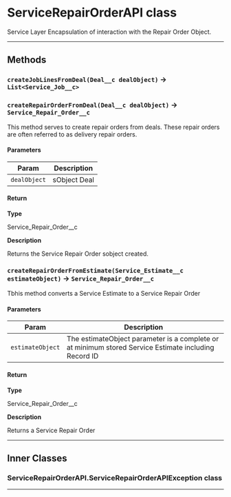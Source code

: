 # ServiceRepairOrderAPI class

Service Layer Encapsulation of interaction with the Repair Order Object.

---
## Methods
### `createJobLinesFromDeal(Deal__c dealObject)` → `List<Service_Job__c>`
### `createRepairOrderFromDeal(Deal__c dealObject)` → `Service_Repair_Order__c`

This method serves to create repair orders from deals.  These repair orders are often referred to as delivery repair orders.

#### Parameters

| Param | Description |
| ----- | ----------- |
|`dealObject` |  sObject Deal |

#### Return

**Type**

Service_Repair_Order__c

**Description**

Returns the Service Repair Order sobject created.

### `createRepairOrderFromEstimate(Service_Estimate__c estimateObject)` → `Service_Repair_Order__c`

Tbhis method converts a Service Estimate to a Service Repair Order

#### Parameters

| Param | Description |
| ----- | ----------- |
|`estimateObject` |  The estimateObject parameter is a complete or at minimum stored Service Estimate including Record ID |

#### Return

**Type**

Service_Repair_Order__c

**Description**

Returns a Service Repair Order

---
## Inner Classes

### ServiceRepairOrderAPI.ServiceRepairOrderAPIException class
---

